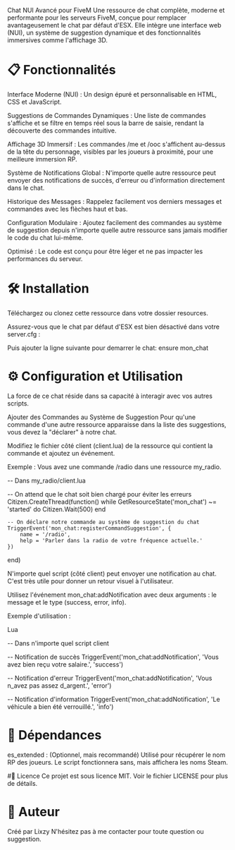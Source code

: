 Chat NUI Avancé pour FiveM
Une ressource de chat complète, moderne et performante pour les serveurs FiveM, conçue pour remplacer avantageusement le chat par défaut d'ESX. Elle intègre une interface web (NUI), un système de suggestion dynamique et des fonctionnalités immersives comme l'affichage 3D.



# 📋 Fonctionnalités
Interface Moderne (NUI) : Un design épuré et personnalisable en HTML, CSS et JavaScript.

Suggestions de Commandes Dynamiques : Une liste de commandes s'affiche et se filtre en temps réel sous la barre de saisie, rendant la découverte des commandes intuitive.

Affichage 3D Immersif : Les commandes /me et /ooc s'affichent au-dessus de la tête du personnage, visibles par les joueurs à proximité, pour une meilleure immersion RP.

Système de Notifications Global : N'importe quelle autre ressource peut envoyer des notifications de succès, d'erreur ou d'information directement dans le chat.

Historique des Messages : Rappelez facilement vos derniers messages et commandes avec les flèches haut et bas.

Configuration Modulaire : Ajoutez facilement des commandes au système de suggestion depuis n'importe quelle autre ressource sans jamais modifier le code du chat lui-même.

Optimisé : Le code est conçu pour être léger et ne pas impacter les performances du serveur.

# 🛠️ Installation
Téléchargez ou clonez cette ressource dans votre dossier resources.


Assurez-vous que le chat par défaut d'ESX est bien désactivé dans votre server.cfg :

Puis ajouter la ligne suivante pour demarrer le chat:
ensure mon_chat

# ⚙️ Configuration et Utilisation
La force de ce chat réside dans sa capacité à interagir avec vos autres scripts.

Ajouter des Commandes au Système de Suggestion
Pour qu'une commande d'une autre ressource apparaisse dans la liste des suggestions, vous devez la "déclarer" à notre chat.

Modifiez le fichier côté client (client.lua) de la ressource qui contient la commande et ajoutez un événement.

Exemple : Vous avez une commande /radio dans une ressource my_radio.

-- Dans my_radio/client.lua

-- On attend que le chat soit bien chargé pour éviter les erreurs
Citizen.CreateThread(function()
    while GetResourceState('mon_chat') ~= 'started' do
        Citizen.Wait(500)
    end

    -- On déclare notre commande au système de suggestion du chat
    TriggerEvent('mon_chat:registerCommandSuggestion', {
        name = '/radio',
        help = 'Parler dans la radio de votre fréquence actuelle.'
    })
end)

N'importe quel script (côté client) peut envoyer une notification au chat. C'est très utile pour donner un retour visuel à l'utilisateur.

Utilisez l'événement mon_chat:addNotification avec deux arguments : le message et le type (success, error, info).

Exemple d'utilisation :

Lua

-- Dans n'importe quel script client

-- Notification de succès
TriggerEvent('mon_chat:addNotification', 'Vous avez bien reçu votre salaire.', 'success')

-- Notification d'erreur
TriggerEvent('mon_chat:addNotification', 'Vous n_avez pas assez d_argent.', 'error')

-- Notification d'information
TriggerEvent('mon_chat:addNotification', 'Le véhicule a bien été verrouillé.', 'info')


# 🔗 Dépendances
es_extended : (Optionnel, mais recommandé) Utilisé pour récupérer le nom RP des joueurs. Le script fonctionnera sans, mais affichera les noms Steam.

#📜 Licence
Ce projet est sous licence MIT. Voir le fichier LICENSE pour plus de détails.

# 👤 Auteur
Créé par Lixzy
N'hésitez pas à me contacter pour toute question ou suggestion.

